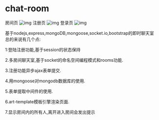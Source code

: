 # chat-room




房间页
![img](https://upload-images.jianshu.io/upload_images/13265578-b523c4f5b65f5732.png?imageMogr2/auto-orient/strip%7CimageView2/2/w/1000/format/webp) 
注册页
![img](https://upload-images.jianshu.io/upload_images/13265578-0e0cc8beba6f56b4.png?imageMogr2/auto-orient/strip%7CimageView2/2/w/1000/format/webp) 
登录页
![img](https://upload-images.jianshu.io/upload_images/13265578-31e6cb4a312e7492.png?imageMogr2/auto-orient/strip%7CimageView2/2/w/1000/format/webp)


基于nodejs,express,mongoDB,mongoose,socket.io,bootstrap的即时聊天室 总的来说有几个点: 

1:登陆注册功能,基于session的状态保持 

2.多房间聊天室,基于socket的命名空间编程模式和rooms功能. 

3.注册功能异步ajax表单提交. 

4.用mongoose对mongodb数据库的使用. 

5.表单提取中间件的使用. 

6.art-template模板引擎渲染页面. 

7.显示房间内的所有人,离开进入房间会发出提示



